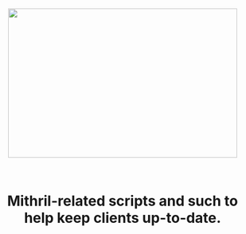 <br/>
<p align="center">
  <img width="460" height="300" src="https://mithril.network/doc/img/logo.svg">
</p>

<br/>
<h1 align="center">
Mithril-related scripts and such to help keep clients up-to-date.<br/><br/><br/>
</h1>
